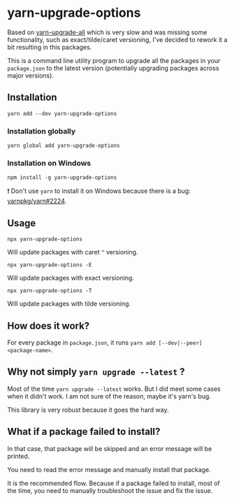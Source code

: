 # yarn-upgrade-options
Based on [yarn-upgrade-all](https://www.npmjs.com/package/yarn-upgrade-all) which is very slow and was missing some functionality, such as exact/tilde/caret versioning, I've decided to rework it a bit resulting in this packages.

This is a command line utility program to upgrade all the packages in your `package.json` to the latest version
(potentially upgrading packages across major versions).


## Installation
```
yarn add --dev yarn-upgrade-options
```

### Installation globally
```
yarn global add yarn-upgrade-options
```

### Installation on Windows
```
npm install -g yarn-upgrade-options
```

:exclamation: Don't use `yarn` to install it on Windows because there is a bug: [yarnpkg/yarn#2224](https://github.com/yarnpkg/yarn/issues/2224).

## Usage
```
npx yarn-upgrade-options
```
Will update packages with caret `^` versioning.

```
npx yarn-upgrade-options -E
```
Will update packages with exact versioning.

```
npx yarn-upgrade-options -T
```
Will update packages with tilde versioning.

## How does it work?
For every package in `package.json`, it runs `yarn add [--dev|--peer] <package-name>`.

## Why not simply `yarn upgrade --latest` ?
Most of the time `yarn upgrade --latest` works. But I did meet some cases when it didn't work. I am not sure of the reason, maybe it's yarn's bug.

This library is very robust because it goes the hard way.

## What if a package failed to install?
In that case, that package will be skipped and an error message will be printed.

You need to read the error message and manually install that package.

It is the recommended flow. Because if a package failed to install, most of the time, you need to manually troubleshoot the issue and fix the issue.
